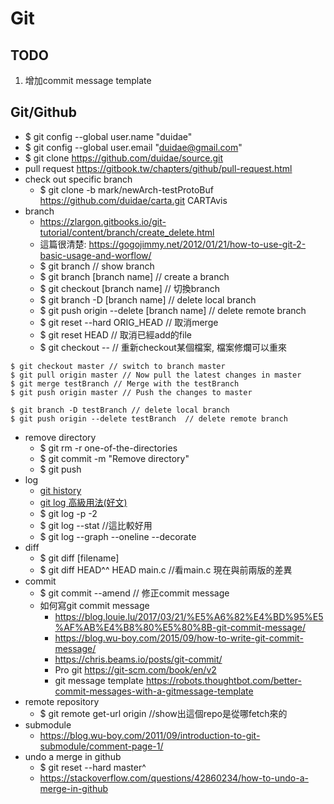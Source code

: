 # Git

## TODO
1. 增加commit message template

## Git/Github
* $ git config --global user.name "duidae"
* $ git config --global user.email "duidae@gmail.com"
* $ git clone https://github.com/duidae/source.git
* pull request https://gitbook.tw/chapters/github/pull-request.html
* check out specific branch
  * $ git clone -b mark/newArch-testProtoBuf https://github.com/duidae/carta.git CARTAvis
* branch
  * https://zlargon.gitbooks.io/git-tutorial/content/branch/create_delete.html
  * 這篇很清楚: https://gogojimmy.net/2012/01/21/how-to-use-git-2-basic-usage-and-worflow/
  * $ git branch // show branch
  * $ git branch [branch name]  // create a branch
  * $ git checkout [branch name] // 切換branch
  * $ git branch -D [branch name] // delete local branch
  * $ git push origin --delete [branch name]  // delete remote branch
  * $ git reset --hard ORIG_HEAD // 取消merge
  * $ git reset HEAD <file> // 取消已經add的file
  * $ git checkout -- <file> // 重新checkout某個檔案, 檔案修爛可以重來
 
```
$ git checkout master // switch to branch master
$ git pull origin master // Now pull the latest changes in master
$ git merge testBranch // Merge with the testBranch
$ git push origin master // Push the changes to master

$ git branch -D testBranch // delete local branch
$ git push origin --delete testBranch  // delete remote branch
```

* remove directory
  * $ git rm -r one-of-the-directories
  * $ git commit -m "Remove directory"
  * $ git push
* log
  * [git history](https://git-scm.com/book/zh-tw/v1/Git-%E5%9F%BA%E7%A4%8E-%E6%AA%A2%E8%A6%96%E6%8F%90%E4%BA%A4%E7%9A%84%E6%AD%B7%E5%8F%B2%E8%A8%98%E9%8C%84)
  * [git log 高級用法(好文)](https://github.com/geeeeeeeeek/git-recipes/wiki/5.3-Git-log-%E9%AB%98%E7%BA%A7%E7%94%A8%E6%B3%95)
  * $ git log -p -2
  * $ git log --stat  //這比較好用
  * $ git log --graph --oneline --decorate
* diff
  * $ git diff [filename]
  * $ git diff HEAD^^ HEAD main.c //看main.c 現在與前兩版的差異
* commit
  * $ git commit --amend // 修正commit message
  * 如何寫git commit message
    * https://blog.louie.lu/2017/03/21/%E5%A6%82%E4%BD%95%E5%AF%AB%E4%B8%80%E5%80%8B-git-commit-message/
    * https://blog.wu-boy.com/2015/09/how-to-write-git-commit-message/
    * https://chris.beams.io/posts/git-commit/
    * Pro git https://git-scm.com/book/en/v2
    * git message template https://robots.thoughtbot.com/better-commit-messages-with-a-gitmessage-template
* remote repository
  * $ git remote get-url origin //show出這個repo是從哪fetch來的
* submodule
  * https://blog.wu-boy.com/2011/09/introduction-to-git-submodule/comment-page-1/
* undo a merge in github
  * $ git reset --hard master^
  * https://stackoverflow.com/questions/42860234/how-to-undo-a-merge-in-github
